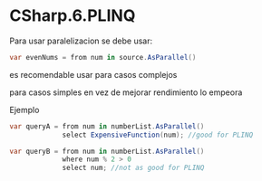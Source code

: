 # CSharp.6.PLINQ

Para usar paralelizacion se debe usar: 
```csharp
var evenNums = from num in source.AsParallel()
```

es recomendable usar para casos complejos

para casos simples en vez de mejorar rendimiento lo empeora

Ejemplo
```csharp 
var queryA = from num in numberList.AsParallel()  
             select ExpensiveFunction(num); //good for PLINQ  

var queryB = from num in numberList.AsParallel()  
             where num % 2 > 0  
             select num; //not as good for PLINQ  
```
